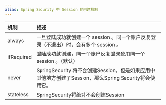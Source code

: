 ```yaml
---
alias: Spring Security 中 Session 的创建机制
---
```



| 机制	| 描述 |
| :- | :- |
|always|	一旦登陆成功就创建一个 session 。同一个账户反复登录（不退出）时，会有多个 session 。|
|ifRequired	|登陆成功就创建，同一个账户反复登录使用同一个 session 。（默认）|
|never	|SpringSecurity 将不会创建Session，但是如果应用中其他地方创建了Session，那么Spring Security将会使用它。|
|stateless	| SpringSecurity将绝对不会创建Session|



